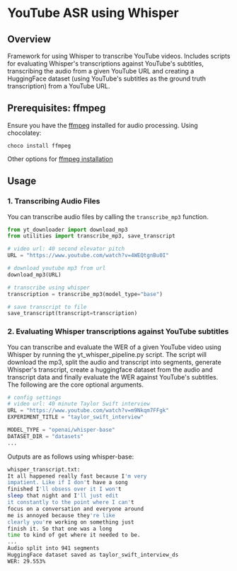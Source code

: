 # YouTube ASR using Whisper

## Overview

Framework for using Whisper to transcribe YouTube videos. Includes scripts for evaluating Whisper's transcriptions against YouTube's subtitles, transcribing the audio from a given YouTube URL and creating a HuggingFace dataset (using YouTube's subtitles as 
the ground truth transcription) from a YouTube URL.

## Prerequisites: ffmpeg

Ensure you have the [ffmpeg](https://www.ffmpeg.org/download.html) installed for audio processing. Using chocolatey:  

```
choco install ffmpeg
```   
Other options for [ffmpeg installation](https://avpres.net/FFmpeg/install_Windows)

## Usage

### 1. Transcribing Audio Files

You can transcribe audio files by calling the `transcribe_mp3` function.

```python
from yt_downloader import download_mp3
from utilities import transcribe_mp3, save_transcript

# video url: 40 second elevator pitch 
URL = "https://www.youtube.com/watch?v=4WEQtgnBu0I"

# download youtube mp3 from url
download_mp3(URL)

# transcribe using whisper 
transcription = transcribe_mp3(model_type="base")

# save transcript to file 
save_transcript(transcript=transcription)
```

### 2. Evaluating Whisper transcriptions against YouTube subtitles
You can transcribe and evaluate the WER of a given YouTube video using Whisper by running the yt_whisper_pipeline.py script. The script will download the mp3, 
split the audio and transcript into segments, generate Whisper's transcript, create a huggingface dataset from the audio and transcript data and finally evaluate the WER against YouTube's subtitles. The following are the core optional arguments.

```python
# config settings
# video url: 40 minute Taylor Swift interview
URL = "https://www.youtube.com/watch?v=m9Nkqm7FFgk"
EXPERIMENT_TITLE = "taylor_swift_interview"

MODEL_TYPE = "openai/whisper-base"
DATASET_DIR = "datasets"
...
```
Outputs are as follows using whisper-base:
```bash
whisper_transcript.txt:
It all happened really fast because I'm very
impatient. Like if I don't have a song
finished I'll obsess over it I won't
sleep that night and I'll just edit
it constantly to the point where I can't
focus on a conversation and everyone around
me is annoyed because they're like
clearly you're working on something just
finish it. So that one was a long
time to kind of get where it needed to be.
...
Audio split into 941 segments
HuggingFace dataset saved as taylor_swift_interview_ds
WER: 29.553%
```

